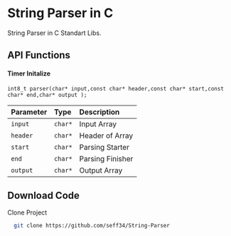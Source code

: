 
# String Parser in C

String Parser in C Standart Libs.



## API Functions

#### Timer Initalize
```http
int8_t parser(char* input,const char* header,const char* start,const char* end,char* output );
```

| Parameter | Type     | Description                |
| :-------- | :------- | :------------------------- |
| `input` | `char*` | Input Array |
| `header ` | `char*` | Header of Array|
| `start  ` | `char*` | Parsing Starter |
| `end  ` | `char*` | Parsing Finisher |
| `output  ` | `char*` | Output Array |

## Download Code

Clone Project

```bash
  git clone https://github.com/seff34/String-Parser
```


  